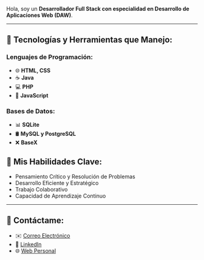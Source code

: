 Hola, soy un **Desarrollador Full Stack con especialidad en Desarrollo de Aplicaciones Web (DAW)**.

---

## 🚀 **Tecnologías y Herramientas que Manejo:**

### **Lenguajes de Programación:**
- 🌐 **HTML, CSS**
- ☕ **Java**
- 💻 **PHP**
- 📌 **JavaScript**

### **Bases de Datos:**
- 📊 **SQLite**
- 🛢️ **MySQL y PostgreSQL**
- ❌ **BaseX**

## 🎯 **Mis Habilidades Clave:**
- Pensamiento Crítico y Resolución de Problemas
- Desarrollo Eficiente y Estratégico
- Trabajo Colaborativo
- Capacidad de Aprendizaje Continuo

---

## 🔗 **Contáctame:**
- ✉️ [Correo Electrónico](mailto:josmenmar3@alu.edu.gva.es)
- 💼 [LinkedIn](https://www.linkedin.com/in/josemeneu)
- 🌐 [Web Personal](https://josemeneu.com)

